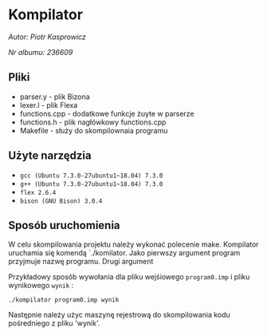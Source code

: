 # Kompilator

*Autor: Piotr Kasprowicz*

*Nr albumu: 236609*

## Pliki
- parser.y - plik Bizona
- lexer.l - plik Flexa
- functions.cpp - dodatkowe funkcje żuyte w parserze
- functions.h - plik nagłówkowy functions.cpp
- Makefile - służy do skompilownaia programu

## Użyte narzędzia
- `gcc (Ubuntu 7.3.0-27ubuntu1~18.04) 7.3.0`
- `g++ (Ubuntu 7.3.0-27ubuntu1~18.04) 7.3.0`
- `flex 2.6.4`
- `bison (GNU Bison) 3.0.4`

## Sposób uruchomienia
W celu skompilowania projektu należy wykonać polecenie make.
Kompilator uruchamia się komendą `./komilator. Jako pierwszy argument program przyjmuje nazwę programu. Drugi argument 

Przykładowy sposób wywołania dla pliku wejśiowego `program0.imp` i pliku wynikowego `wynik` :

```./kompilator program0.imp wynik```

Następnie należy użyc maszynę rejestrową do skompilowania kodu pośredniego z pliku 'wynik'.
